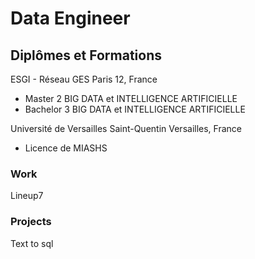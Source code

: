 # Data Engineer

## Diplômes et Formations
ESGI - Réseau GES Paris 12, France
- Master 2 BIG DATA et INTELLIGENCE ARTIFICIELLE
- Bachelor 3 BIG DATA et INTELLIGENCE ARTIFICIELLE

Université de Versailles Saint-Quentin Versailles, France
- Licence de MIASHS

### Work
Lineup7

### Projects
Text to sql
